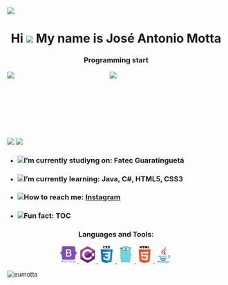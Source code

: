 <img align="center" src="https://i.im.ge/2022/08/14/OXAgxY.jamm.gif">
<h1 align="center">Hi <img src="https://user-images.githubusercontent.com/18350557/176309783-0785949b-9127-417c-8b55-ab5a4333674e.gif" width="50"> My name is José Antonio Motta</h1>
<h3 align="center">Programming start</h3>
<img align="left" width="47%" src="https://github-readme-stats.vercel.app/api?username=eumotta&show_icons=true&theme=radical">
<img align="left" width="47%"  src="https://activity-graph.herokuapp.com/graph?username=eumotta&theme=dracula">
<br /> <br /> <br /> <br /> <br /> <br /> <br /> <br /> <br />
<a  href="https://open.spotify.com/user/ia4q34h0cezjl0kbeve3gj8oz?si=e9d3542e35774e33"><img src="https://img.shields.io/badge/Spotify-1ED760?style=for-the-badge&logo=spotify&logoColor=white"></a>
<a href="https://www.instagram.com/callmotta/"><img src="https://img.shields.io/badge/Instagram-%23E4405F.svg?style=for-the-badge&logo=Instagram&logoColor=white"></a>




- <img align="left" width="3%" src="https://freeiconshop.com/wp-content/uploads/edd/book-open-flat.png"> <h3>I’m currently studiyng on:  **Fatec Guaratinguetá**</h3>

- <img align="left" width="3%" src="https://freeiconshop.com/wp-content/uploads/edd/code-flat.png"> <h3>I’m currently learning:  **Java, C#, HTML5, CSS3**</h3>

- <img align="left" width="3%" src="https://freeiconshop.com/wp-content/uploads/edd/mail-flat.png"> <h3>How to reach me:  <a href="https://www.instagram.com/callmotta/">Instagram</a></h3>

- <img align="left" width="3%" src="https://freeiconshop.com/wp-content/uploads/edd/bulb-curvy-flat.png"> <h3>Fun fact:  **TOC**</h3>



<h3 align="center">Languages and Tools:</h3>
<p align="center"> <a href="https://getbootstrap.com" target="_blank" rel="noreferrer"> <img src="https://raw.githubusercontent.com/devicons/devicon/master/icons/bootstrap/bootstrap-plain-wordmark.svg" alt="bootstrap" width="40" height="40"/> </a> <a href="https://www.w3schools.com/cs/" target="_blank" rel="noreferrer"> <img src="https://raw.githubusercontent.com/devicons/devicon/master/icons/csharp/csharp-original.svg" alt="csharp" width="40" height="40"/> </a> <a href="https://www.w3schools.com/css/" target="_blank" rel="noreferrer"> <img src="https://raw.githubusercontent.com/devicons/devicon/master/icons/css3/css3-original-wordmark.svg" alt="css3" width="40" height="40"/> </a> <a href="https://golang.org" target="_blank" rel="noreferrer"> <img src="https://raw.githubusercontent.com/devicons/devicon/master/icons/go/go-original.svg" alt="go" width="40" height="40"/> </a> <a href="https://www.w3.org/html/" target="_blank" rel="noreferrer"> <img src="https://raw.githubusercontent.com/devicons/devicon/master/icons/html5/html5-original-wordmark.svg" alt="html5" width="40" height="40"/> </a> <a href="https://www.java.com" target="_blank" rel="noreferrer"> <img src="https://raw.githubusercontent.com/devicons/devicon/master/icons/java/java-original.svg" alt="java" width="40" height="40"/> </a> </p>

<p align="left"> <img src="https://komarev.com/ghpvc/?username=eumotta&label=Profile%20views&color=0e75b6&style=flat" alt="eumotta" /> </p>
